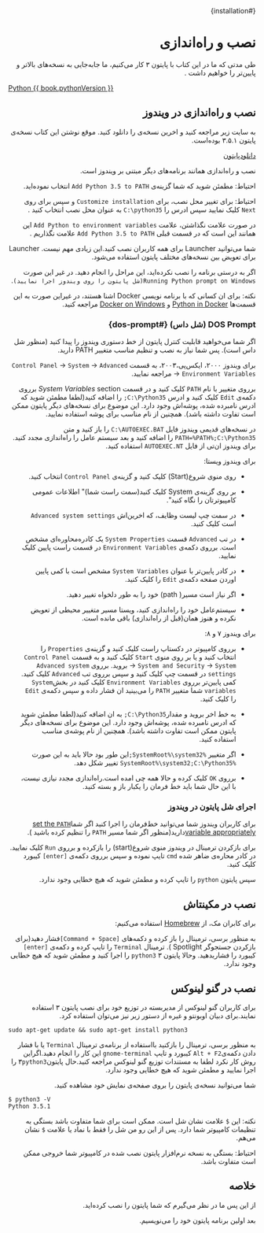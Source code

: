 <div dir=rtl>
{#installation}

# نصب و راه‌اندازی



طی مدتی که ما در این کتاب با پایتون ۳ کار می‌کنیم، ما  جابه‌جایی به نسخه‌های بالاتر و پایین‌تر را خواهیم داشت .
<div dir=ltr>

[Python {{ book.pythonVersion }}](https://www.python.org/downloads/)

<div dir=rtl>

## نصب و راه‌اندازی در ویندوز

به سایت زیر مراجعه کنید و اخرین نسخه‌ی را دانلود کنید. موقع نوشتن این کتاب نسخه‌ی پایتون ۳.۵.۱ بوده‌است.

[دانلود‌پایتون](https://www.python.org/downloads/)

نصب و  راه‌اندازی همانند برنامه‌های دیگر مبتنی بر ویندوز است.

احتیاط: مطمئن شوید که شما گزینه‌ی `Add Python 3.5 to PATH` انتخاب نموده‌اید.

احتیاط: برای تغییر محل نصب، برای `Customize installation`  و سپس برای روی  `Next` کلیک نمایید سپس ادرس را `C:\python35` به عنوان محل نصب انتخاب کنید  . 

در صورت علامت نگذاشتن، علامت `Add Python to environment variables` این همانند این است که در قسمت قبلی  `Add Python 3.5 to PATH` علامت نگذاریم .



شما می‌توانید Launcher برای همه کاربران نصب کنید.این زیادی مهم نیست. Launcher برای تعویض بین نسخه‌های مختلف پایتون استفاده می‌شود.

اگر به درستی برنامه را نصب نکرده‌اید، این مراحل را انجام دهید. در غیر این صورت  `Running Python prompt on Windows(شل پایتون را روی ویندوز اجرا نمایید)`.

نکته:  برای ان کسانی که با برنامه نویسی Docker اشنا هستند، در غیراین صورت به این قسمت‌ها [Python in Docker](https://hub.docker.com/_/python/) و [Docker on Windows](https://docs.docker.com/windows/) مراجعه کنید.


### DOS Prompt (شل داس)   {#dos-prompt}

اگر شما می‌خواهید قابلیت کنترل پایتون از خط دستوری ویندوز را پیدا کنید (منظور شل داس است). پس شما نیاز به نصب و تنظیم مناسب  متغییر PATH دارید.

برای ویندوز ۲۰۰۰، ایکس‌پی،۲۰۰۳، به قسمت `Control Panel` -> `System` -> `Advanced` -> `Environment Variables` مراجعه نمایید.

برروی متغییر با نام `PATH` کلیک کنید و در قسمت _System Variables_ section برروی دکمه‌ی  `Edit` کلیک کنید و ادرس `C:\Python35;` را اضافه کنید(لطفا مطمئن شوید که ادرس نامبرده شده، پوشه‌اش وجود دارد. این موضوع برای نسخه‌های دیگر پایتون ممکن است تفاوت داشته باشد). همچنین از نام مناسب برای پوشه استفاده نمایید.


<!-- دایرکتوری باید با نسخه‌ی پایتون در متغییر book.json یکی باشد -->

<!-- دایرکتوری باید با نسخه‌ی پایتون در متغییر book.json یکی باشد-->

در نسخه‌های قدیمی ویندوز فایل  `C:\AUTOEXEC.BAT` را باز کنید و متن  `PATH=%PATH%;C:\Python35` را اضافه کنید و بعد سیستم عامل را راه‌اندازی مجدد کنید. برای ویندوز ان‌تی از فایل  `AUTOEXEC.NT` استفاده کنید.

برای ویندوز ویستا:

- روی منوی شروع(Start) کلیک کنید و گزینه‌ی `Control Panel` انتخاب کنید.

- بر روی گزینه‌ی System کلیک کنید(سمت راست شما)" اطلاعات عمومی کامپیوترتان را نگاه کنید".

- در سمت چپ لیست وظایف، که اخرین‌اش `Advanced system settings` است کلیک کنید.
 - در تب `Advanced` قسمت  `System Properties`  یک کادره‌محاوره‌ای مشخص است. برروی دکمه‌ی `Environment Variables` در قسمت راست پایین کلیک نمایید.

- در کادر پایین‌تر با عنوان `System Variables` مشخص است با کمی پایین اوردن صفحه  دکمه‌ی `Edit` را کلیک کنید.


- اگر نیاز است مسیر( path) خود را به طور دلخواه تغییر دهید.

- سیستم‌عامل خود را راه‌اندازی کنید، ویستا مسیر متغییر محیطی از تعویض نکرده و هنوز همان(قبل از راه‌اندازی) باقی مانده است.






برای ویندوز ۷ و ۸:

-  برروی کامپیوتر در دکستاپ راست کلیک کنید و گزینه‌ی  `Properties` را انتخاب کنید و یا بر روی منوی `Start` کلیک کنید و به قسمت  `Control Panel` -> `System and Security` -> `System` بروید. برروی `Advanced system settings` در قسمت چپ کلیک کنید و سپس برروی تب `Advanced` کلیک کنید. کمی پایین‌تر برروی `Environment Variables` کلیک کنید در بخش`System variables` شما  متغییر  `PATH` را می‌بینید ان فشار داده و سپس دکمه‌ی  `Edit` را کلیک کنید.

- به خط اخر بروید و مقدار`C:\Python35;` به ان اضافه کنید(لطفا مطمئن شوید که ادرس نامبرده شده، پوشه‌اش وجود دارد. این موضوع برای نسخه‌های دیگر پایتون ممکن است تفاوت داشته باشد). همچنین از نام پوشه‌ی مناسب استفاده کنید.

- اگر متغییر  `%SystemRoot%\system32;`این طور بود حالا باید به این صورت `%SystemRoot%\system32;C:\Python35` تغییر شکل دهد.

- برروی  `OK` کلیک کرده و حالا همه چی امده است.راه‌اندازی مجدد نیازی نیست، با این حال شما باید خط فرمان را یکبار باز و بسته کنید.


### اجرای شل پایتون در ویندوز

برای کاربران ویندوز شما می‌توانید خط‌فرمان را اجرا کنید اگر شما[set the `PATH` variable appropriately](#dos-prompt)دارید(منظور اگر شما مسیر `PATH` را تنظیم کرده باشید ).

برای بازکردن ترمینال در ویندوز منوی شروع(start) را بازکرده و برروی `Run` کلیک نمایید. در کادر محاره‌ی ضاهر شده  `cmd` تایپ نموده و سپس برروی دکمه‌ی `[enter]` کیبورد کلیک کنید.

سپس پایتون `python` را تایپ کرده و مطمئن شوید که هیچ خطایی وجود ندارد.





##   نصب در مکینتاش

برای کابران مک، از  [Homebrew](http://brew.sh) استفاده می‌کنیم:

به منظور برسی، ترمینال را باز کرده و دکمه‌های `[Command + Space]`فشار دهید(برای بازکردن جستجوگر Spotlight ). ترمینال `Terminal` را تایپ کرده و دکمه‌ی `[enter]` کیبورد را فشاربدهید. وحالا پایتون ۳ `python3`  را اجرا کنید و مطمئن شوید که هیچ خطایی وجود ندارد.

## نصب در گنو لینوکس

برای کاربران گنو لینوکس از مدیربسته در توزیع خود برای نصب پایتون ۳ استفاده نمایند.برای دبیان اوبونتو  و غیره از دستور زیر نیز می‌توان استفاده کرد.
<div dir=ltr>


 `sudo apt-get update && sudo apt-get install python3`

<div dir=rtl>

به منظور برسی، ترمینال را بازکنید بااستفاده از برنامه‌ی ترمینال `Terminal` یا با فشار دادن دکمه‌ی`Alt + F2` کیبورد و تایپ `gnome-terminal` این کار را انجام دهید.اگراین روش کار نکرد لطفا به مستندات توزیع گنو لینوکس مراجعه کنید.حال پایتون۳`python3` را اجرا نمایید و مطمئن شوید که هیچ خطایی وجود ندارد.

شما می‌توانید نسخه‌ی پایتون را بروی صفحه‌ی نمایش خود مشاهده کنید.
<div dir=ltr>

```
$ python3 -V
Python 3.5.1
```

<div dir=rtl>

نکته: این `$` علامت نشان شل است. ممکن است برای شما متفاوت باشد بستگی به تنظیمات کامپیوتر شما دارد. پس از این رو من شل را فقط با نماد یا علامت `$` نشان می‌هم.

احتیاط: بستگی به نسخه نرم‌افزار پایتون نصب شده در کامپیوتر شما خروجی ممکن است متفاوت باشد.

## خلاصه

از این پس ما در نظر می‌گیرم که شما پایتون را نصب کرده‌اید.

بعد اولین برنامه پایتون خود را می‌نویسیم.


